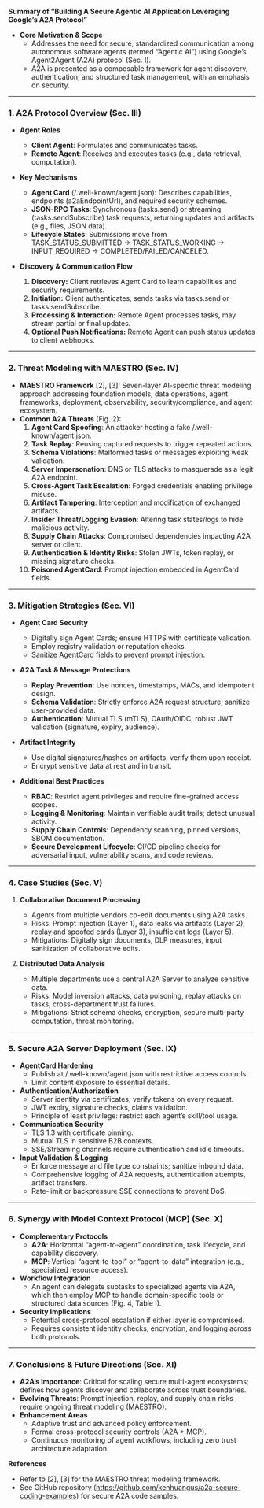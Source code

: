 **Summary of “Building A Secure Agentic AI Application Leveraging Google’s A2A Protocol”**

- **Core Motivation & Scope**  
  - Addresses the need for secure, standardized communication among autonomous software agents (termed “Agentic AI”) using Google’s Agent2Agent (A2A) protocol (Sec. I).  
  - A2A is presented as a composable framework for agent discovery, authentication, and structured task management, with an emphasis on security.

---

### 1. A2A Protocol Overview (Sec. III)
- **Agent Roles**  
  - **Client Agent**: Formulates and communicates tasks.  
  - **Remote Agent**: Receives and executes tasks (e.g., data retrieval, computation).  
- **Key Mechanisms**  
  - **Agent Card** (/.well-known/agent.json): Describes capabilities, endpoints (a2aEndpointUrl), and required security schemes.  
  - **JSON-RPC Tasks**: Synchronous (tasks.send) or streaming (tasks.sendSubscribe) task requests, returning updates and artifacts (e.g., files, JSON data).  
  - **Lifecycle States**: Submissions move from TASK_STATUS_SUBMITTED → TASK_STATUS_WORKING → INPUT_REQUIRED → COMPLETED/FAILED/CANCELED.  

- **Discovery & Communication Flow**  
  1. **Discovery:** Client retrieves Agent Card to learn capabilities and security requirements.  
  2. **Initiation:** Client authenticates, sends tasks via tasks.send or tasks.sendSubscribe.  
  3. **Processing & Interaction:** Remote Agent processes tasks, may stream partial or final updates.  
  4. **Optional Push Notifications:** Remote Agent can push status updates to client webhooks.  

---

### 2. Threat Modeling with MAESTRO (Sec. IV)
- **MAESTRO Framework** [2], [3]: Seven-layer AI-specific threat modeling approach addressing foundation models, data operations, agent frameworks, deployment, observability, security/compliance, and agent ecosystem.  
- **Common A2A Threats** (Fig. 2):  
  1. **Agent Card Spoofing**: An attacker hosting a fake /.well-known/agent.json.  
  2. **Task Replay**: Reusing captured requests to trigger repeated actions.  
  3. **Schema Violations**: Malformed tasks or messages exploiting weak validation.  
  4. **Server Impersonation**: DNS or TLS attacks to masquerade as a legit A2A endpoint.  
  5. **Cross-Agent Task Escalation**: Forged credentials enabling privilege misuse.  
  6. **Artifact Tampering**: Interception and modification of exchanged artifacts.  
  7. **Insider Threat/Logging Evasion**: Altering task states/logs to hide malicious activity.  
  8. **Supply Chain Attacks**: Compromised dependencies impacting A2A server or client.  
  9. **Authentication & Identity Risks**: Stolen JWTs, token replay, or missing signature checks.  
  10. **Poisoned AgentCard**: Prompt injection embedded in AgentCard fields.

---

### 3. Mitigation Strategies (Sec. VI)
- **Agent Card Security**  
  - Digitally sign Agent Cards; ensure HTTPS with certificate validation.  
  - Employ registry validation or reputation checks.  
  - Sanitize AgentCard fields to prevent prompt injection.  

- **A2A Task & Message Protections**  
  - **Replay Prevention**: Use nonces, timestamps, MACs, and idempotent design.  
  - **Schema Validation**: Strictly enforce A2A request structure; sanitize user-provided data.  
  - **Authentication**: Mutual TLS (mTLS), OAuth/OIDC, robust JWT validation (signature, expiry, audience).  

- **Artifact Integrity**  
  - Use digital signatures/hashes on artifacts, verify them upon receipt.  
  - Encrypt sensitive data at rest and in transit.  

- **Additional Best Practices**  
  - **RBAC**: Restrict agent privileges and require fine-grained access scopes.  
  - **Logging & Monitoring**: Maintain verifiable audit trails; detect unusual activity.  
  - **Supply Chain Controls**: Dependency scanning, pinned versions, SBOM documentation.  
  - **Secure Development Lifecycle**: CI/CD pipeline checks for adversarial input, vulnerability scans, and code reviews.

---

### 4. Case Studies (Sec. V)
1. **Collaborative Document Processing**  
   - Agents from multiple vendors co-edit documents using A2A tasks.  
   - Risks: Prompt injection (Layer 1), data leaks via artifacts (Layer 2), replay and spoofed cards (Layer 3), insufficient logs (Layer 5).  
   - Mitigations: Digitally sign documents, DLP measures, input sanitization of collaborative edits.

2. **Distributed Data Analysis**  
   - Multiple departments use a central A2A Server to analyze sensitive data.  
   - Risks: Model inversion attacks, data poisoning, replay attacks on tasks, cross-department trust failures.  
   - Mitigations: Strict schema checks, encryption, secure multi-party computation, threat monitoring.

---

### 5. Secure A2A Server Deployment (Sec. IX)
- **AgentCard Hardening**  
  - Publish at /.well-known/agent.json with restrictive access controls.  
  - Limit content exposure to essential details.  
- **Authentication/Authorization**  
  - Server identity via certificates; verify tokens on every request.  
  - JWT expiry, signature checks, claims validation.  
  - Principle of least privilege: restrict each agent’s skill/tool usage.  
- **Communication Security**  
  - TLS 1.3 with certificate pinning.  
  - Mutual TLS in sensitive B2B contexts.  
  - SSE/Streaming channels require authentication and idle timeouts.  
- **Input Validation & Logging**  
  - Enforce message and file type constraints; sanitize inbound data.  
  - Comprehensive logging of A2A requests, authentication attempts, artifact transfers.  
  - Rate-limit or backpressure SSE connections to prevent DoS.  

---

### 6. Synergy with Model Context Protocol (MCP) (Sec. X)
- **Complementary Protocols**  
  - **A2A**: Horizontal “agent-to-agent” coordination, task lifecycle, and capability discovery.  
  - **MCP**: Vertical “agent-to-tool” or “agent-to-data” integration (e.g., specialized resource access).  
- **Workflow Integration**  
  - An agent can delegate subtasks to specialized agents via A2A, which then employ MCP to handle domain-specific tools or structured data sources (Fig. 4, Table I).  
- **Security Implications**  
  - Potential cross-protocol escalation if either layer is compromised.  
  - Requires consistent identity checks, encryption, and logging across both protocols.

---

### 7. Conclusions & Future Directions (Sec. XI)
- **A2A’s Importance**: Critical for scaling secure multi-agent ecosystems; defines how agents discover and collaborate across trust boundaries.  
- **Evolving Threats**: Prompt injection, replay, and supply chain risks require ongoing threat modeling (MAESTRO).  
- **Enhancement Areas**  
  - Adaptive trust and advanced policy enforcement.  
  - Formal cross-protocol security controls (A2A + MCP).  
  - Continuous monitoring of agent workflows, including zero trust architecture adaptation.  

**References**  
- Refer to [2], [3] for the MAESTRO threat modeling framework.  
- See GitHub repository (<https://github.com/kenhuangus/a2a-secure-coding-examples>) for secure A2A code samples.